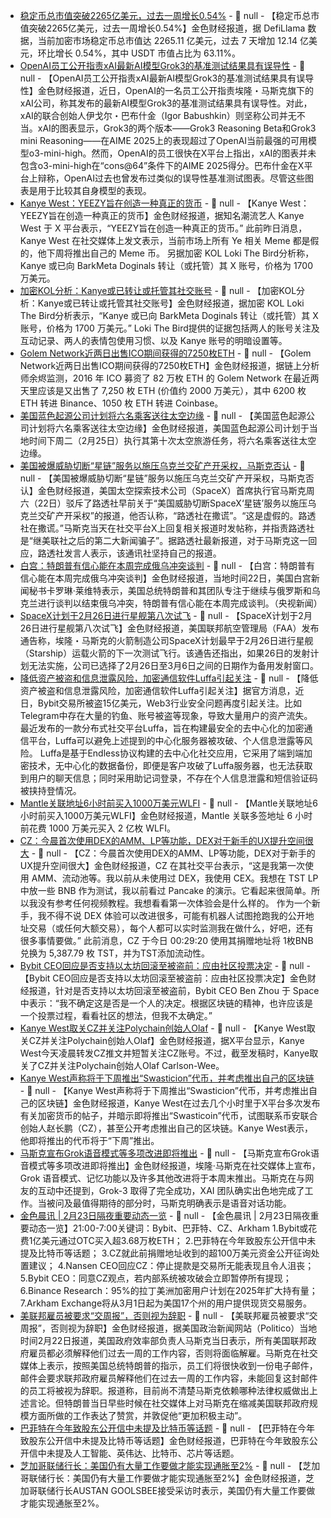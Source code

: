 - [稳定币总市值突破2265亿美元，过去一周增长0.54%](https://defillama.com/stablecoins) - 📰 null - 【稳定币总市值突破2265亿美元，过去一周增长0.54%】金色财经报道，据 DefiLlama 数据，当前加密市场稳定币总市值达 2265.11 亿美元，过去 7 天增加 12.14 亿美元，环比增长 0.54%，其中 USDT 市值占比为 63.11%。
- [OpenAI员工公开指责xAI最新AI模型Grok3的基准测试结果具有误导性](https://finance.sina.com.cn/stock/bxjj/2025-02-23/doc-inemmpnw2371480.shtml) - 📰 null - 【OpenAI员工公开指责xAI最新AI模型Grok3的基准测试结果具有误导性】金色财经报道，近日，OpenAI的一名员工公开指责埃隆・马斯克旗下的xAI公司，称其发布的最新AI模型Grok3的基准测试结果具有误导性。对此，xAI的联合创始人伊戈尔・巴布什金（Igor Babushkin）则坚称公司并无不当。xAI的图表显示，Grok3的两个版本——Grok3 Reasoning Beta和Grok3 mini Reasoning——在AIME 2025上的表现超过了OpenAI当前最强的可用模型o3-mini-high。然而，OpenAI的员工很快在X平台上指出，xAI的图表并未包含o3-mini-high在“cons@64”条件下的AIME 2025得分。巴布什金在X平台上辩称，OpenAI过去也曾发布过类似的误导性基准测试图表。尽管这些图表是用于比较其自身模型的表现。
- [Kanye West：YEEZY旨在创造一种真正的货币](https://x.com/kanyewest/status/1893468838018388332) - 📰 null - 【Kanye West：YEEZY旨在创造一种真正的货币】金色财经报道，据知名潮流艺人 Kanye West 于 X 平台表示，“YEEZY旨在创造一种真正的货币。” 
此前昨日消息，Kanye West 在社交媒体上发文表示，当前市场上所有 Ye 相关 Meme 都是假的，他下周将推出自己的 Meme 币。 
另据加密 KOL Loki The Bird分析称，Kanye 或已向 BarkMeta Doginals 转让（或托管）其 X 账号，价格为 1700 万美元。
- [加密KOL分析：Kanye或已转让或托管其社交账号](https://x.com/lokithebird/status/1893405895540809853) - 📰 null - 【加密KOL分析：Kanye或已转让或托管其社交账号】金色财经报道，据加密 KOL Loki The Bird分析表示，“Kanye 或已向 BarkMeta Doginals 转让（或托管）其 X 账号，价格为 1700 万美元。” 
Loki The Bird提供的证据包括两人的账号关注及互动记录、两人的表情包使用习惯、以及 Kanye 账号的明暗设置等。
- [Golem Network近两日出售ICO期间获得的7250枚ETH](https://x.com/EmberCN/status/1893480899435733432) - 📰 null - 【Golem Network近两日出售ICO期间获得的7250枚ETH】金色财经报道，据链上分析师余烬监测，2016 年 ICO 募资了 82 万枚 ETH 的 Golem Network  在最近两天里应该是又出售了 7,250 枚 ETH (价值约 2000 万美元），其中 6200 枚 ETH 转进 Binance、1050 枚 ETH 转进 Coinbase。
- [美国蓝色起源公司计划将六名乘客送往太空边缘](https://finance.sina.cn/tech/2025-02-23/detail-inemmpnt1466084.d.html?vt=4) - 📰 null - 【美国蓝色起源公司计划将六名乘客送往太空边缘】金色财经报道，美国蓝色起源公司计划于当地时间下周二（2月25日）执行其第十次太空旅游任务，将六名乘客送往太空边缘。
- [美国被爆威胁切断“星链”服务以施压乌克兰交矿产开采权，马斯克否认](https://finance.sina.com.cn/jjxw/2025-02-23/doc-inemmpnw2366203.shtml) - 📰 null - 【美国被爆威胁切断“星链”服务以施压乌克兰交矿产开采权，马斯克否认】金色财经报道，美国太空探索技术公司（SpaceX）首席执行官马斯克周六（22日）驳斥了路透社早前关于“美国威胁切断SpaceX‘星链’服务以施压乌克兰交矿产开采权”的报道，他否认称，“路透社在撒谎”。“这是虚假的。路透社在撒谎。”马斯克当天在社交平台X上回复相关报道时发帖称，并指责路透社是“继美联社之后的第二大新闻骗子”。据路透社最新报道，对于马斯克这一回应，路透社发言人表示，该通讯社坚持自己的报道。
- [白宫：特朗普有信心能在本周完成俄乌冲突谈判](https://www.yicai.com/brief/102483398.html) - 📰 null - 【白宫：特朗普有信心能在本周完成俄乌冲突谈判】金色财经报道，当地时间22日，美国白宫新闻秘书卡罗琳·莱维特表示，美国总统特朗普和其团队专注于继续与俄罗斯和乌克兰进行谈判以结束俄乌冲突，特朗普有信心能在本周完成谈判。（央视新闻）
- [SpaceX计划于2月26日进行星舰第八次试飞]() - 📰 null - 【SpaceX计划于2月26日进行星舰第八次试飞】金色财经报道，美国联邦航空管理局（FAA）发布通告称，埃隆・马斯克的火箭制造公司SpaceX计划最早于2月26日进行星舰（Starship）运载火箭的下一次测试飞行。该通告还指出，如果26日的发射计划无法实施，公司已选择了2月26日至3月6日之间的日期作为备用发射窗口。
- [降低资产被盗和信息泄露风险，加密通信软件Luffa引起关注]() - 📰 null - 【降低资产被盗和信息泄露风险，加密通信软件Luffa引起关注】据官方消息，近日，Bybit交易所被盗15亿美元，Web3行业安全问题再度引起关注。比如Telegram中存在大量的钓鱼、账号被盗等现象，导致大量用户的资产流失。最近发布的一款分布式社交平台Luffa，旨在构建最安全的去中心化的加密通信平台，Luffa可以避免上述提到的中心化服务器被攻破、个人信息泄露等风险。  Luffa是基于Endless协议构建的去中心化社交应用，它采用了端到端加密技术，无中心化的数据备份，即便是客户攻破了Luffa服务器，也无法获取到用户的聊天信息；同时采用助记词登录，不存在个人信息泄露和短信验证码被挟持登情况。
- [Mantle关联地址6小时前买入1000万美元WLFI](https://x.com/OnchainLens/status/1893453931784835130) - 📰 null - 【Mantle关联地址6小时前买入1000万美元WLFI】金色财经报道，Mantle 关联多签地址 6 小时前花费 1000 万美元买入 2 亿枚 WLFI。
- [CZ：今晨首次使用DEX的AMM、LP等功能，DEX对于新手的UX提升空间很大](https://x.com/cz_binance/status/1893358459350901136) - 📰 null - 【CZ：今晨首次使用DEX的AMM、LP等功能，DEX对于新手的UX提升空间很大】金色财经报道，CZ 在其社交平台表示，“这是我第一次使用 AMM、流动池等。我以前从未使用过 DEX，我使用 CEX。我想在 TST LP 中放一些 BNB 作为测试，我以前看过 Pancake 的演示。它看起来很简单。所以我没有参考任何视频教程。我想看看第一次体验会是什么样的。 
作为一个新手，我不得不说 DEX 体验可以改进很多，可能有机器人试图抢跑我的公开地址交易（或任何大额交易），每个人都可以实时监测我在做什么，好吧，还有很多事情要做。” 
此前消息，CZ 于今日 00:29:20 使用其捐赠地址将 1枚BNB 兑换为 5,387.79 枚 TST，并为TST添加流动性。
- [Bybit CEO回应是否支持以太坊回滚至被盗前：应由社区投票决定](https://cointelegraph.com/news/bybit-ceo-discusses-possibility-ethereum-blockchain-rollback) - 📰 null - 【Bybit CEO回应是否支持以太坊回滚至被盗前：应由社区投票决定】金色财经报道，针对是否支持以太坊回滚至被盗前，Bybit CEO Ben Zhou 于 Space 中表示：“我不确定这是否是一个人的决定。根据区块链的精神，也许应该是一个投票过程，看看社区的想法，但我不太确定。”
- [Kanye West取关CZ并关注Polychain创始人Olaf]() - 📰 null - 【Kanye West取关CZ并关注Polychain创始人Olaf】金色财经报道，据X平台显示，Kanye West今天凌晨转发CZ推文并短暂关注CZ账号。不过，截至发稿时，Kanye取关了CZ并关注Polychain创始人Olaf Carlson-Wee。
- [Kanye West声称将于下周推出“Swasticion”代币，并考虑推出自己的区块链](https://www.theblock.co/post/342854/kanye-west-claims-hell-launch-swasticoin-token-next-week-in-erratic-crypto-posts) - 📰 null - 【Kanye West声称将于下周推出“Swasticion”代币，并考虑推出自己的区块链】金色财经报道，Kanye West在过去几个小时里于X平台多次发布有关加密货币的帖子，并暗示即将推出“Swasticoin”代币，试图联系币安联合创始人赵长鹏（CZ），甚至公开考虑推出自己的区块链。Kanye West表示，他即将推出的代币将于“下周”推出。
- [马斯克宣布Grok语音模式等多项改进即将推出](https://finance.sina.com.cn/7x24/2025-02-22/doc-inemkshz3913420.shtml) - 📰 null - 【马斯克宣布Grok语音模式等多项改进即将推出】金色财经报道，埃隆·马斯克在社交媒体上宣布，Grok 语音模式、记忆功能以及许多其他改进将于本周末推出。马斯克在与网友的互动中还提到，Grok-3 取得了完全成功，XAI 团队确实出色地完成了工作。当被问及最值得期待的部分时，马斯克明确表示是语音对话功能。
- [金色晨讯 | 2月23日隔夜重要动态一览]() - 📰 null - 【金色晨讯 | 2月23日隔夜重要动态一览】21:00-7:00关键词：Bybit、巴菲特、CZ、Arkham 
1.Bybit或花费1亿美元通过OTC买入超3.68万枚ETH； 
2.巴菲特在今年致股东公开信中未提及比特币等话题； 
3.CZ就此前捐赠地址收到的超100万美元资金公开征询处置建议； 
4.Nansen CEO回应CZ：停止提款是交易所无能表现且令人沮丧； 
5.Bybit CEO：同意CZ观点，若内部系统被攻破会立即暂停所有提现； 
6.Binance Research：95%的拉丁美洲加密用户计划在2025年扩大持有量； 
7.Arkham Exchange将从3月1日起为美国17个州的用户提供现货交易服务。
- [美联邦雇员被要求“交周报”，否则视为辞职]() - 📰 null - 【美联邦雇员被要求“交周报”，否则视为辞职】金色财经报道，据美国政治新闻网站（Politico）当地时间2月22日报道，美国政府效率部负责人马斯克当日表示，所有美国联邦政府雇员都必须解释他们过去一周的工作内容，否则将面临解雇。马斯克在社交媒体上表示，按照美国总统特朗普的指示，员工们将很快收到一份电子邮件，邮件会要求联邦政府雇员解释他们在过去一周的工作内容，未能回复这封邮件的员工将被视为辞职。报道称，目前尚不清楚马斯克依赖哪种法律权威做出上述言论。但特朗普当日早些时候在社交媒体上对马斯克在缩减美国联邦政府规模方面所做的工作表达了赞赏，并敦促他“更加积极主动”。
- [巴菲特在今年致股东公开信中未提及比特币等话题]() - 📰 null - 【巴菲特在今年致股东公开信中未提及比特币等话题】金色财经报道，巴菲特在今年致股东公开信中未提及人工智能、英伟达、比特币、芯片等话题。
- [芝加哥联储行长：美国仍有大量工作要做才能实现通胀至2%]() - 📰 null - 【芝加哥联储行长：美国仍有大量工作要做才能实现通胀至2%】金色财经报道，芝加哥联储行长AUSTAN GOOLSBEE接受采访时表示，美国仍有大量工作要做才能实现通胀至2%。

